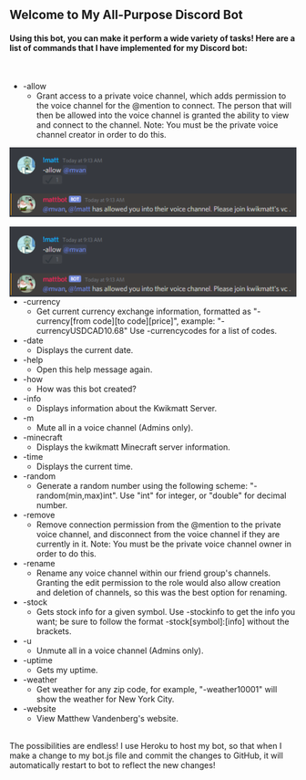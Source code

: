 ## Welcome to My All-Purpose Discord Bot  

#### Using this bot, you can make it perform a wide variety of tasks! Here are a list of commands that I have implemented for my Discord bot:  

<br>

* -allow
	* Grant access to a private voice channel, which adds permission to the voice channel for the @mention to connect. The person that will then be allowed into the voice channel is granted the ability to view and connect to the channel. Note: You must be the private voice channel creator in order to do this.

![Allow Image](readmeImages/allow.png#center)


<img style="float: right;" src="readmeImages/allow.png">


* -currency
	* Get current currency exchange information, formatted as "-currency[from code][to code][price]", example: "-currencyUSDCAD10.68" Use -currencycodes for a list of codes.
* -date
	* Displays the current date.
* -help
	* Open this help message again.
* -how
	* How was this bot created?
* -info
	* Displays information about the Kwikmatt Server.
* -m
	* Mute all in a voice channel (Admins only).
* -minecraft
	* Displays the kwikmatt Minecraft server information.
* -time
	* Displays the current time.
* -random
	* Generate a random number using the following scheme: "-random(min,max)int". Use "int" for integer, or "double" for decimal number.
* -remove
	* Remove connection permission from the @mention to the private voice channel, and disconnect from the voice channel if they are currently in it. Note: You must be the private voice channel owner in order to do this.
* -rename
	* Rename any voice channel within our friend group's channels. Granting the edit permission to the role would also allow creation and deletion of channels, so this was the best option for renaming.
* -stock
	* Gets stock info for a given symbol. Use -stockinfo to get the info you want; be sure to follow the format -stock[symbol]:[info] without the brackets.
* -u
	* Unmute all in a voice channel (Admins only).
* -uptime
	* Gets my uptime.
* -weather
	* Get weather for any zip code, for example, "-weather10001" will show the weather for New York City.
* -website
	* View Matthew Vandenberg's website.
<br>  
The possibilities are endless! I use Heroku to host my bot, so that when I make a change to my bot.js file and commit the changes to GitHub, it will automatically restart to bot to reflect the new changes!
